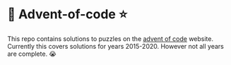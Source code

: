 # :christmas_tree: Advent-of-code :star:

This repo contains solutions to puzzles on the [advent of code](https://www.adventofcode.com) website.  Currently this 
covers solutions for years 2015-2020.  However not all years are complete. :sob:








